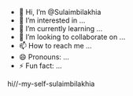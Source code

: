 - 👋 Hi, I’m @Sulaimbilakhia
- 👀 I’m interested in ...
- 🌱 I’m currently learning ...
- 💞️ I’m looking to collaborate on ...
- 📫 How to reach me ...
- 😄 Pronouns: ...
- ⚡ Fun fact: ...

<!---
Sulaimbilakhia/Sulaimbilakhia is a ✨ special ✨ repository because its `README.md` (this file) appears on your GitHub profile.
You can click the Preview link to take a look at your changes.
--->
hi//-my-self-sulaimbilakhia
